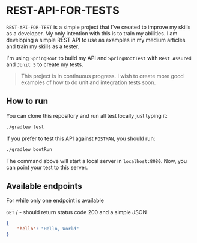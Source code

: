 # REST-API-FOR-TESTS

`REST-API-FOR-TEST` is a simple project that I've created to improve my skills as a developer. My only intention with this is to train my abilities. I am developing a simple REST API to use as examples in my medium articles and train my skills as a tester.

I'm using `SpringBoot` to build my API and `SpringBootTest` with `Rest Assured` and `JUnit 5` to create my tests. 

> This project is in continuous progress. I wish to create more good examples of how to do unit and integration tests soon.

## How to run

You can clone this repository and run all test locally just typing it:

```bash
./gradlew test
```  
  
If you prefer to test this API against `POSTMAN`, you should run:

```bash
./gradlew bootRun
```

The command above will start a local server in `localhost:8080`. Now, you can point your test to this server.

## Available endpoints

For while only one endpoint is available

`GET` / - should return status code 200 and a simple JSON

```json
{
    "hello": "Hello, World"
}
```